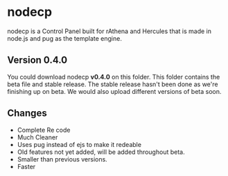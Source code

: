 # nodecp
nodecp is a Control Panel built for rAthena and Hercules that is made in node.js and pug as the template engine.

## Version 0.4.0
You could download nodecp **v0.4.0** on this folder. This folder contains the beta file and stable release. The stable release hasn't been done as we're finishing up on beta. We would also upload different versions of beta soon.

## Changes
- Complete Re code
- Much Cleaner
- Uses pug instead of ejs to make it redeable
- Old features not yet added, will be added throughout beta.
- Smaller than previous versions.
- Faster
